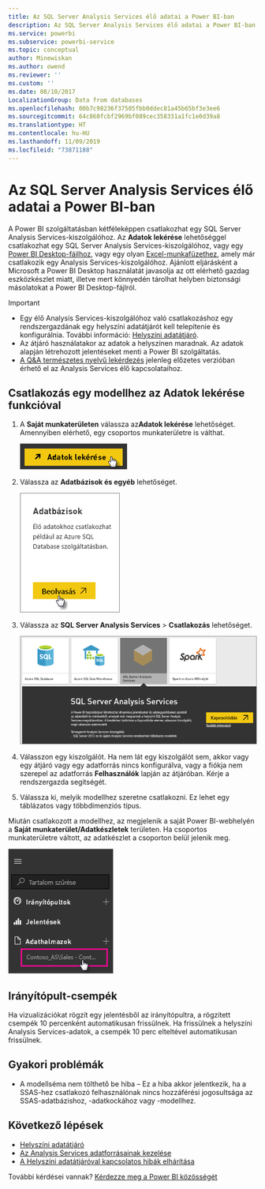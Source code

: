 ```yaml
---
title: Az SQL Server Analysis Services élő adatai a Power BI-ban
description: Az SQL Server Analysis Services élő adatai a Power BI-ban. Ez egy vállalati átjáróhoz konfigurált adatforrásban történik.
ms.service: powerbi
ms.subservice: powerbi-service
ms.topic: conceptual
author: Minewiskan
ms.author: owend
ms.reviewer: ''
ms.custom: ''
ms.date: 08/10/2017
LocalizationGroup: Data from databases
ms.openlocfilehash: 00b7c98236f37505fbb0ddec81a45b65bf3e3ee6
ms.sourcegitcommit: 64c860fcbf2969bf089cec358331a1fc1e0d39a8
ms.translationtype: HT
ms.contentlocale: hu-HU
ms.lasthandoff: 11/09/2019
ms.locfileid: "73871188"
---
```

# <a name="sql-server-analysis-services-live-data-in-power-bi"></a>Az SQL Server Analysis Services élő adatai a Power BI-ban

A Power BI szolgáltatásban kétféleképpen csatlakozhat egy SQL Server Analysis Services-kiszolgálóhoz. Az **Adatok lekérése** lehetőséggel csatlakozhat egy SQL Server Analysis Services-kiszolgálóhoz, vagy egy [Power BI Desktop-fájlhoz](service-desktop-files.md), vagy egy olyan [Excel-munkafüzethez](service-excel-workbook-files.md), amely már csatlakozik egy Analysis Services-kiszolgálóhoz. Ajánlott eljárásként a Microsoft a Power BI Desktop használatát javasolja az ott elérhető gazdag eszközkészlet miatt, illetve mert könnyedén tárolhat helyben biztonsági másolatokat a Power BI Desktop-fájlról.

>[!IMPORTANT]
> * Egy élő Analysis Services-kiszolgálóhoz való csatlakozáshoz egy rendszergazdának egy helyszíni adatátjárót kell telepítenie és konfigurálnia. További információ: [Helyszíni adatátjáró](service-gateway-onprem.md).
> * Az átjáró használatakor az adatok a helyszínen maradnak.  Az adatok alapján létrehozott jelentéseket menti a Power BI szolgáltatás. 
> * [A Q&A természetes nyelvű lekérdezés](service-q-and-a-direct-query.md) jelenleg előzetes verzióban érhető el az Analysis Services élő kapcsolataihoz.

## <a name="to-connect-to-a-model-from-get-data"></a>Csatlakozás egy modellhez az Adatok lekérése funkcióval

1. A **Saját munkaterületen** válassza az**Adatok lekérése** lehetőséget. Amennyiben elérhető, egy csoportos munkaterületre is válthat.

   ![Kapcsolódás az Adatok lekérése gombhoz](media/sql-server-analysis-services-tabular-data/connecttoas_getdatabutton.png)

2. Válassza az **Adatbázisok és egyéb** lehetőséget.

   ![Kapcsolódás az adatok lekéréséhez, 1.](media/sql-server-analysis-services-tabular-data/connecttoas_getdata_1.png)

3. Válassza az **SQL Server Analysis Services** > **Csatlakozás** lehetőséget.

   ![Kapcsolódás az adatok lekéréséhez, 2.](media/sql-server-analysis-services-tabular-data/connecttoas_getdata_2.png)

4. Válasszon egy kiszolgálót. Ha nem lát egy kiszolgálót sem, akkor vagy egy átjáró vagy egy adatforrás nincs konfigurálva, vagy a fiókja nem szerepel az adatforrás **Felhasználók** lapján az átjáróban. Kérje a rendszergazda segítségét.

5. Válassza ki, melyik modellhez szeretne csatlakozni. Ez lehet egy táblázatos vagy többdimenziós típus.

Miután csatlakozott a modellhez, az megjelenik a saját Power BI-webhelyén a **Saját munkaterület/Adatkészletek** területen. Ha csoportos munkaterületre váltott, az adatkészlet a csoporton belül jelenik meg.

![Csatlakozás adatkészlethez](media/sql-server-analysis-services-tabular-data/connecttoas_dataset_5.png)

## <a name="dashboard-tiles"></a>Irányítópult-csempék

Ha vizualizációkat rögzít egy jelentésből az irányítópultra, a rögzített csempék 10 percenként automatikusan frissülnek. Ha frissülnek a helyszíni Analysis Services-adatok, a csempék 10 perc elteltével automatikusan frissülnek.

## <a name="common-issues"></a>Gyakori problémák

* A modellséma nem tölthető be hiba – Ez a hiba akkor jelentkezik, ha a SSAS-hez csatlakozó felhasználónak nincs hozzáférési jogosultsága az SSAS-adatbázishoz, -adatkockához vagy -modellhez.

## <a name="next-steps"></a>Következő lépések

* [Helyszíni adatátjáró](service-gateway-onprem.md)  
* [Az Analysis Services adatforrásainak kezelése](service-gateway-enterprise-manage-ssas.md)  
* [A Helyszíni adatátjáróval kapcsolatos hibák elhárítása](service-gateway-onprem-tshoot.md)  

További kérdései vannak? [Kérdezze meg a Power BI közösségét](https://community.powerbi.com/)